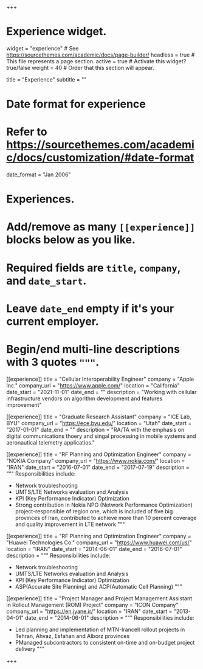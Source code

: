 +++
# Experience widget.
widget = "experience"  # See https://sourcethemes.com/academic/docs/page-builder/
headless = true  # This file represents a page section.
active = true  # Activate this widget? true/false
weight = 40  # Order that this section will appear.

title = "Experience"
subtitle = ""

# Date format for experience
#   Refer to https://sourcethemes.com/academic/docs/customization/#date-format
date_format = "Jan 2006"

# Experiences.
#   Add/remove as many `[[experience]]` blocks below as you like.
#   Required fields are `title`, `company`, and `date_start`.
#   Leave `date_end` empty if it's your current employer.
#   Begin/end multi-line descriptions with 3 quotes `"""`.

[[experience]]
  title = "Cellular Interoperability Engineer"
  company = "Apple Inc."
  company_url = "https://www.apple.com/"
  location = "California"
  date_start = "2021-11-01"
  date_end = ""
  description = "Working with cellular infrastructure vendors on algorithm development and features improvement"

[[experience]]
  title = "Graduate Research Assistant"
  company = "ICE Lab, BYU"
  company_url = "https://ece.byu.edu/"
  location = "Utah"
  date_start = "2017-01-01"
  date_end = ""
  description = "RA/TA with the emphasis on digital communications thoery and singal processing in mobile systems and aeronautical telemetry applicatios."


[[experience]]
  title = "RF Planning and Optimization Engineer"
  company = "NOKIA Company"
  company_url = "https://www.nokia.com/"
  location = "IRAN"
  date_start = "2016-07-01"
  date_end = "2017-07-19"
  description = """ Responsibilities include:
  
  * Network troubleshooting
  * UMTS/LTE Networks evaluation and Analysis
  * KPI (Key Performance Indicator) Optimization
  * Strong contribution in Nokia NPO (Network Performance Optimization) project-responsible of region one, which is included of five big provinces of Iran, contributed to achieve more than 10 percent coverage and quality improvement in LTE network
  """

[[experience]]
  title = "RF Planning and Optimization Engineer"
  company = "Huawei Technologies Co."
  company_url = "https://www.huawei.com/us/"
  location = "IRAN"
  date_start = "2014-06-01"
  date_end = "2016-07-01"
  description = """ Responsibilities include:
  
  * Network troubleshooting
  * UMTS/LTE Networks evaluation and Analysis
  * KPI (Key Performance Indicator) Optimization
  * ASP(Accurate Site Planning) and ACP(Automatic Cell Planning)
  """

[[experience]]
  title = "Project Manager and Project Management Assistant in Rollout Management (ROM) Project"
  company = "ICON Company"
  company_url = "https://en.jyane.ir/"
  location = "IRAN"
  date_start = "2013-04-01"
  date_end = "2014-06-01"
  description = """ Responsibilities include:
  
  * Led planning and implementation of MTN-Irancell rollout projects in Tehran, Ahvaz, Esfahan and Alborz provinces
  * PManaged subcontractors to consistent on-time and on-budget project delivery
  """

+++
